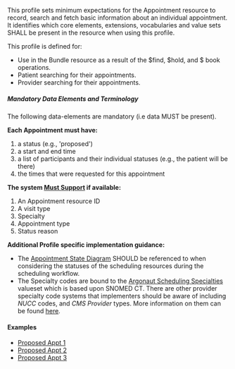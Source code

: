 


This profile sets minimum expectations for the Appointment resource to record, search and fetch basic information about an individual appointment. It identifies which core elements, extensions, vocabularies and value sets SHALL be present in the resource when using this profile.

This profile is defined for:

- Use in the Bundle resource as a result of the $find, $hold, and $ book operations.
- Patient searching for their appointments.
- Provider searching for their appointments.

##### Mandatory Data Elements and Terminology

The following data-elements are mandatory (i.e data MUST be present).

**Each Appointment must have:**

1. a status (e.g., 'proposed')
1. a start and end time
1. a list of participants and their individual statuses (e.g., the patient will be there)
1. the times that were requested for this appointment

**The system [Must Support]({{site.data.fhir.uscore}}guidance.html#must-support) if available:**

1. An Appointment resource ID
1. A visit type
1. Specialty
1. Appointment type
1. Status reason

**Additional Profile specific implementation guidance:**

 - The [Appointment State Diagram](state-diagram.html) SHOULD be referenced to when considering the statuses of the scheduling resources during the scheduling workflow.
 - The Specialty codes are bound to the [Argonaut Scheduling Specialties](ValueSet-specialty.html) valueset which is based upon SNOMED CT.  There are other provider specialty code systems that implementers should be aware of including *NUCC* codes, and *CMS Provider* types.  More information on them can be found [here](https://www.cms.gov/Medicare/Provider-Enrollment-and-Certification/MedicareProviderSupEnroll/Taxonomy.html).

#### Examples

- [Proposed Appt 1](Appointment-proposed-appt1.html)
- [Proposed Appt 2](Appointment-proposed-appt2.html)
- [Proposed Appt 3](Appointment-proposed-appt3.html)
